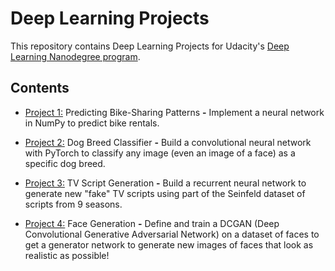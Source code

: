 # Deep Learning Projects

This repository contains Deep Learning Projects for Udacity's [Deep Learning Nanodegree program](https://github.com/udacity/deep-learning-v2-pytorch). 

## Contents

* [Project 1:](https://github.com/dsinas/DL-Projects/tree/master/project-bikesharing) Predicting Bike-Sharing Patterns **-** Implement a neural network in NumPy to predict bike rentals.

* [Project 2:](https://github.com/dsinas/DL-Projects/tree/master/project-dog-classification) Dog Breed Classifier **-** Build a convolutional neural network with PyTorch to classify any image (even an image of a face) as a specific dog breed.

* [Project 3:](https://github.com/dsinas/DL-Projects/tree/master/project-tv-script-generation) TV Script Generation **-** Build a recurrent neural network to generate new "fake" TV scripts using part of the Seinfeld dataset of scripts from 9 seasons.

* [Project 4:](https://github.com/dsinas/DL-Projects/tree/master/project-face-generation) Face Generation **-** Define and train a DCGAN (Deep Convolutional Generative Adversarial Network) on a dataset of faces to get a generator network to generate new images of faces that look as realistic as possible!
